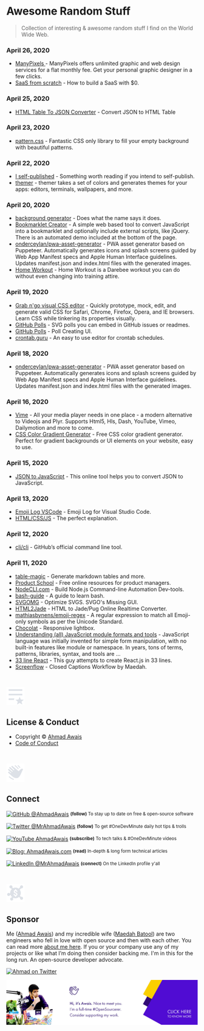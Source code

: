 # Awesome Random Stuff

> Collection of interesting & awesome random stuff I find on the World Wide Web.

### April 26, 2020
- [ManyPixels ](https://www.manypixels.co/) - ManyPixels offers unlimited graphic and web design services for a flat monthly fee. Get your personal graphic designer in a few clicks.
- [SaaS from scratch](https://hackernoon.com/how-to-build-a-saas-with-0-fed2341078c8) - How to build a SaaS with $0.
### April 25, 2020
- [HTML Table To JSON Converter](https://www.convertjson.com/html-table-to-json.htm) - Convert JSON to HTML Table
### April 23, 2020
- [pattern.css](https://bansal.io/pattern-css) - Fantastic CSS only library to fill your empty background with beautiful patterns.
### April 22, 2020
- [I self-published](https://hellowebbooks.com/news/how-i-launched-my-learn-to-code-book-and-made-nearly-5000-in-pre-orders/#show-last-Point) - Something worth reading if you intend to self-publish.
- [themer](https://themer.dev/?ck_subscriber_id=783973516) - themer takes a set of colors and generates themes for your apps: editors, terminals, wallpapers, and more.
### April 20, 2020
- [background generator](https://background-generator.com/) - Does what the name says it does.
- [Bookmarklet Creator](https://mrcoles.com/bookmarklet/) - A simple web based tool to convert JavaScript into a bookmarklet and optionally include external scripts, like jQuery. There is an automated demo included at the bottom of the page.
- [onderceylan/pwa-asset-generator](https://github.com/onderceylan/pwa-asset-generator) - PWA asset generator based on Puppeteer. Automatically generates icons and splash screens guided by Web App Manifest specs and Apple Human Interface guidelines. Updates manifest.json and index.html files with the generated images.
- [Home Workout](https://darebee.com/workouts/home-workout.html) - Home Workout is a Darebee workout you can do without even changing into training attire.
### April 19, 2020
- [Grab n'go visual CSS editor](https://cssbuilder.veliovgroup.com/) - Quickly prototype, mock, edit, and generate valid CSS for Safari, Chrome, Firefox, Opera, and IE browsers. Learn CSS while tinkering its properties visually.
- [GitHub Polls](https://gh-polls.com/) - SVG polls you can embed in GitHub issues or readmes.
- [GitHub Polls](https://app.gh-polls.com/) - Poll Creating UI.
- [crontab.guru](https://crontab.guru/) - An easy to use editor for crontab schedules.
### April 18, 2020
- [onderceylan/pwa-asset-generator](https://github.com/onderceylan/pwa-asset-generator) - PWA asset generator based on Puppeteer. Automatically generates icons and splash screens guided by Web App Manifest specs and Apple Human Interface guidelines. Updates manifest.json and index.html files with the generated images.
### April 16, 2020
- [Vime](https://vime-js.com/) - All your media player needs in one place - a modern alternative to Videojs and Plyr. Supports Html5, Hls, Dash, YouTube, Vimeo, Dailymotion and more to come.
- [CSS Color Gradient Generator](https://mybrandnewlogo.com/color-gradient-generator) - Free CSS color gradient generator. Perfect for gradient backgrounds or UI elements on your website, easy to use.
### April 15, 2020
- [JSON to JavaScript](https://json-to-js.com/) - This online tool helps you to convert JSON to JavaScript.
### April 13, 2020
- [Emoji Log VSCode](https://marketplace.visualstudio.com/items?itemName=ahmadawais.emoji-log-vscode) - Emoji Log for Visual Studio Code.
- [HTML/CSS/JS](https://twitter.com/StasKlymenko/status/1248199947528409088) - The perfect explanation.
### April 12, 2020
- [cli/cli](https://github.com/cli/cli) - GitHub’s official command line tool.
### April 11, 2020

- [table-magic](https://stevecat.net/table-magic/#) - Generate markdown tables and more.
- [Product School](https://www.productschool.com/learn-from-home/?ref=producthunt) - Free online resources for product managers.
- [NodeCLI.com](https://nodecli.com/) - Build Node.js Command-line Automation Dev-tools.
- [bash-guide](https://github.com/Idnan/bash-guide) - A guide to learn bash.
- [SVGOMG](https://jakearchibald.github.io/svgomg/) - Optimize SVGS. SVGO's Missing GUI.
- [HTML2Jade](http://html2jade.org/) - HTML to Jade/Pug Online Realtime Converter.
- [mathiasbynens/emoji-regex](https://github.com/mathiasbynens/emoji-regex) - A regular expression to match all Emoji-only symbols as per the Unicode Standard.
- [Chocolat](http://chocolat.insipi.de/#demo) - Responsive lightbox.
- [Understanding (all) JavaScript module formats and tools](https://weblogs.asp.net/dixin/understanding-all-javascript-module-formats-and-tools) - JavaScript language was initially invented for simple form manipulation, with no built-in features like module or namespace. In years, tons of terms, patterns, libraries, syntax, and tools are&#160;&#8230;
- [33 line React](https://leontrolski.github.io/33-line-react.html) - This guy attempts to create React.js in 33 lines.
- [Screenflow](https://maedahbatool.com/closed-captions-screenflow/) - Closed Captions Workflow by Maedah.

<br>

[![📃](https://raw.githubusercontent.com/ahmadawais/stuff/master/images/git/license.png)](./../../)

## License & Conduct

- Copyright © [Ahmad Awais](https://twitter.com/MrAhmadAwais/)
- [Code of Conduct](code-of-conduct.md)

<br>

[![🙌](https://raw.githubusercontent.com/ahmadawais/stuff/master/images/git/connect.png)](./../../)

## Connect

<div align="left">
    <p><a href="https://github.com/ahmadawais"><img alt="GitHub @AhmadAwais" align="center" src="https://img.shields.io/badge/GITHUB-gray.svg?colorB=6cc644&style=flat" /></a>&nbsp;<small><strong>(follow)</strong> To stay up to date on free & open-source software</small></p>
    <p><a href="https://twitter.com/MrAhmadAwais/"><img alt="Twitter @MrAhmadAwais" align="center" src="https://img.shields.io/badge/TWITTER-gray.svg?colorB=1da1f2&style=flat" /></a>&nbsp;<small><strong>(follow)</strong> To get #OneDevMinute daily hot tips & trolls</small></p>
    <p><a href="https://www.youtube.com/AhmadAwais"><img alt="YouTube AhmadAwais" align="center" src="https://img.shields.io/badge/YOUTUBE-gray.svg?colorB=ff0000&style=flat" /></a>&nbsp;<small><strong>(subscribe)</strong> To tech talks & #OneDevMinute videos</small></p>
    <p><a href="https://AhmadAwais.com/"><img alt="Blog: AhmadAwais.com" align="center" src="https://img.shields.io/badge/MY%20BLOG-gray.svg?colorB=4D2AFF&style=flat" /></a>&nbsp;<small><strong>(read)</strong> In-depth & long form technical articles</small></p>
    <p><a href="https://www.linkedin.com/in/MrAhmadAwais/"><img alt="LinkedIn @MrAhmadAwais" align="center" src="https://img.shields.io/badge/LINKEDIN-gray.svg?colorB=0077b5&style=flat" /></a>&nbsp;<small><strong>(connect)</strong> On the LinkedIn profile y'all</small></p>
</div>

<br>

[![👌](https://raw.githubusercontent.com/ahmadawais/stuff/master/images/git/sponsor.png)](./../../)

## Sponsor

Me ([Ahmad Awais](https://twitter.com/mrahmadawais/)) and my incredible wife ([Maedah Batool](https://twitter.com/MaedahBatool/)) are two engineers who fell in love with open source and then with each other. You can read more [about me here](https://ahmadawais.com/about). If you or your company use any of my projects or like what I’m doing then consider backing me. I'm in this for the long run. An open-source developer advocate.

[![Ahmad on Twitter](https://img.shields.io/twitter/follow/mrahmadawais.svg?style=social&label=Follow%20@MrAhmadAwais)](https://twitter.com/mrahmadawais/)

[![Ahmad on Twitter](https://raw.githubusercontent.com/ahmadawais/stuff/master/sponsor/sponsor.jpg)](https://github.com/AhmadAwais/sponsor)
